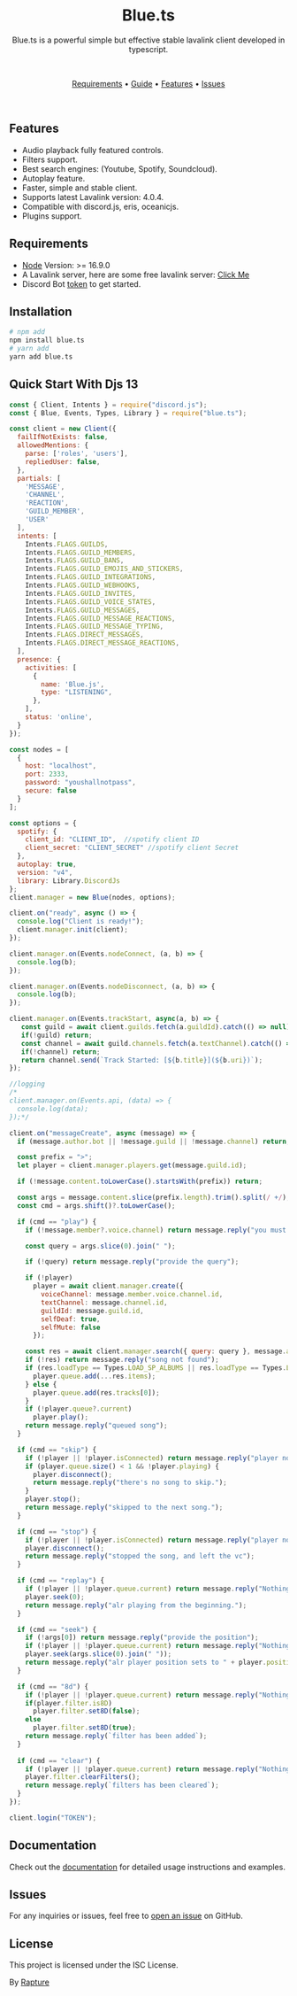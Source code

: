 <h1 align="center">
  Blue.ts
  <br>
</h1>

<p align="center">Blue.ts is a powerful simple but effective stable lavalink client developed in typescript.</p>
<br>


<p align="center">
  <a href="#requirements">Requirements</a>
  •
  <a href="#installation">Guide</a>
  •
  <a href="#features">Features</a>
  •
  <a href="#issues">Issues</a>
</p>
<br>

## Features

- Audio playback fully featured controls.
- Filters support.
- Best search engines: (Youtube, Spotify, Soundcloud).
- Autoplay feature.
- Faster, simple and stable client.
- Supports latest Lavalink version: 4.0.4.
- Compatible with discord.js, eris, oceanicjs.
- Plugins support.

## Requirements

- [Node](https://nodejs.org/en/download) Version: >= 16.9.0
- A Lavalink server, here are some free lavalink server: [Click Me](https://lavalink.darrennathanael.com/)
- Discord Bot [token](https://discord.com/developers/applications) to get started.

## Installation

```bash
# npm add
npm install blue.ts
# yarn add
yarn add blue.ts
```

## Quick Start With Djs 13

```javascript
const { Client, Intents } = require("discord.js");
const { Blue, Events, Types, Library } = require("blue.ts");

const client = new Client({
  failIfNotExists: false,
  allowedMentions: {
    parse: ['roles', 'users'],
    repliedUser: false,
  },
  partials: [
    'MESSAGE',
    'CHANNEL',
    'REACTION',
    'GUILD_MEMBER',
    'USER'
  ],
  intents: [
    Intents.FLAGS.GUILDS,
    Intents.FLAGS.GUILD_MEMBERS,
    Intents.FLAGS.GUILD_BANS,
    Intents.FLAGS.GUILD_EMOJIS_AND_STICKERS,
    Intents.FLAGS.GUILD_INTEGRATIONS,
    Intents.FLAGS.GUILD_WEBHOOKS,
    Intents.FLAGS.GUILD_INVITES,
    Intents.FLAGS.GUILD_VOICE_STATES,
    Intents.FLAGS.GUILD_MESSAGES,
    Intents.FLAGS.GUILD_MESSAGE_REACTIONS,
    Intents.FLAGS.GUILD_MESSAGE_TYPING,
    Intents.FLAGS.DIRECT_MESSAGES,
    Intents.FLAGS.DIRECT_MESSAGE_REACTIONS,
  ],
  presence: {
    activities: [
      {
        name: 'Blue.js',
        type: "LISTENING",
      },
    ],
    status: 'online',
  }
});

const nodes = [
  {
    host: "localhost",
    port: 2333,
    password: "youshallnotpass",
    secure: false
  }
];

const options = {
  spotify: {
    client_id: "CLIENT_ID",  //spotify client ID
    client_secret: "CLIENT_SECRET" //spotify client Secret
  },
  autoplay: true,
  version: "v4",
  library: Library.DiscordJs
};
client.manager = new Blue(nodes, options);

client.on("ready", async () => {
  console.log("Client is ready!");
  client.manager.init(client);
});

client.manager.on(Events.nodeConnect, (a, b) => {
  console.log(b);
});

client.manager.on(Events.nodeDisconnect, (a, b) => {
  console.log(b);
});

client.manager.on(Events.trackStart, async(a, b) => {
   const guild = await client.guilds.fetch(a.guildId).catch(() => null);
   if(!guild) return;
   const channel = await guild.channels.fetch(a.textChannel).catch(() => null);
   if(!channel) return;
   return channel.send(`Track Started: [${b.title}](${b.uri})`);
});

//logging
/*
client.manager.on(Events.api, (data) => {
  console.log(data);
});*/

client.on("messageCreate", async (message) => {
  if (message.author.bot || !message.guild || !message.channel) return;

  const prefix = ">";
  let player = client.manager.players.get(message.guild.id);

  if (!message.content.toLowerCase().startsWith(prefix)) return;

  const args = message.content.slice(prefix.length).trim().split(/ +/);
  const cmd = args.shift()?.toLowerCase();

  if (cmd == "play") {
    if (!message.member?.voice.channel) return message.reply("you must be in a voice channel");

    const query = args.slice(0).join(" ");

    if (!query) return message.reply("provide the query");

    if (!player)
      player = await client.manager.create({
        voiceChannel: message.member.voice.channel.id,
        textChannel: message.channel.id,
        guildId: message.guild.id,
        selfDeaf: true,
        selfMute: false
      });

    const res = await client.manager.search({ query: query }, message.author).catch(() => null);
    if (!res) return message.reply("song not found");
    if (res.loadType == Types.LOAD_SP_ALBUMS || res.loadType == Types.LOAD_SP_PLAYLISTS) {
      player.queue.add(...res.items);
    } else {
      player.queue.add(res.tracks[0]);
    }
    if (!player.queue?.current)
      player.play();
    return message.reply("queued song");
  }

  if (cmd == "skip") {
    if (!player || !player.isConnected) return message.reply("player not initialized yet.");
    if (player.queue.size() < 1 && !player.playing) {
      player.disconnect();
      return message.reply("there's no song to skip.");
    }
    player.stop();
    return message.reply("skipped to the next song.");
  }

  if (cmd == "stop") {
    if (!player || !player.isConnected) return message.reply("player not initialized yet.");
    player.disconnect();
    return message.reply("stopped the song, and left the vc");
  }

  if (cmd == "replay") {
    if (!player || !player.queue.current) return message.reply("Nothing playing rn.");
    player.seek(0);
    return message.reply("alr playing from the beginning.");
  }

  if (cmd == "seek") {
    if (!args[0]) return message.reply("provide the position");
    if (!player || !player.queue.current) return message.reply("Nothing playing rn.");
    player.seek(args.slice(0).join(" "));
    return message.reply("alr player position sets to " + player.position);
  }

  if (cmd == "8d") {
    if (!player || !player.queue.current) return message.reply("Nothing playing rn.");
    if(player.filter.is8D)
      player.filter.set8D(false);
    else
      player.filter.set8D(true);
    return message.reply(`filter has been added`);
  }
  
  if (cmd == "clear") {
    if (!player || !player.queue.current) return message.reply("Nothing playing rn.");
    player.filter.clearFilters();
    return message.reply(`filters has been cleared`);
  }
});

client.login("TOKEN");
```

## Documentation

Check out the [documentation](https://github.com/ftrapture/blue.ts/wiki) for detailed usage instructions and examples.

## Issues

For any inquiries or issues, feel free to [open an issue](https://github.com/ftrapture/blue.ts/issues) on GitHub.

## License

This project is licensed under the ISC License.

By [Rapture](https://github.com/ftrapture)
